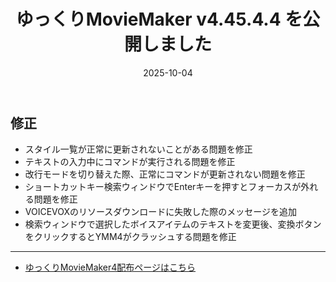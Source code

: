 ﻿---
title: ゆっくりMovieMaker v4.45.4.4 を公開しました
date: 2025-10-04
tags: [YMM4,お知らせ]
---
## 修正
- スタイル一覧が正常に更新されないことがある問題を修正
- テキストの入力中にコマンドが実行される問題を修正
- 改行モードを切り替えた際、正常にコマンドが更新されない問題を修正
- ショートカットキー検索ウィンドウでEnterキーを押すとフォーカスが外れる問題を修正
- VOICEVOXのリソースダウンロードに失敗した際のメッセージを追加
- 検索ウィンドウで選択したボイスアイテムのテキストを変更後、変換ボタンをクリックするとYMM4がクラッシュする問題を修正

---

- [ゆっくりMovieMaker4配布ページはこちら](../index.md)